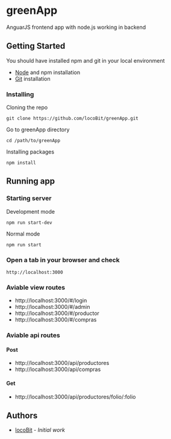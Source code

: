 # greenApp

AnguarJS frontend app with node.js working in backend

## Getting Started

You should have installed npm and git in your local environment
* [Node](https://www.npmjs.com/get-npm) and npm installation
* [Git](https://git-scm.com/book/en/v2/Getting-Started-Installing-Git) installation

### Installing
Cloning the repo
```
git clone https://github.com/locoBit/greenApp.git
```

Go to greenApp directory
```
cd /path/to/greenApp
```

Installing packages
```
npm install
```

## Running app

### Starting server 
Development mode
```
npm run start-dev
```

Normal mode
```
npm run start
```

### Open a tab in your browser and check
```
http://localhost:3000
```

### Aviable view routes
* http://localhost:3000/#/login
* http://localhost:3000/#/admin
* http://localhost:3000/#/productor
* http://localhost:3000/#/compras

### Aviable api routes
#### Post
* http://localhost:3000/api/productores
* http://localhost:3000/api/compras

#### Get
* http://localhost:3000/api/productores/folio/:folio

## Authors

* [locoBit](https://github.com/locoBit) - *Initial work*
